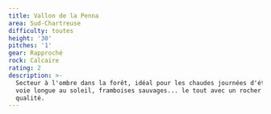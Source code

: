 ```yaml
---
title: Vallon de la Penna
area: Sud-Chartreuse
difficulty: toutes
height: '30'
pitches: '1'
gear: Rapproché
rock: Calcaire
rating: 2
description: >-
  Secteur à l'ombre dans la forêt, idéal pour les chaudes journées d'été. Jolie
  voie longue au soleil, framboises sauvages... le tout avec un rocher de
  qualité.
---
```


